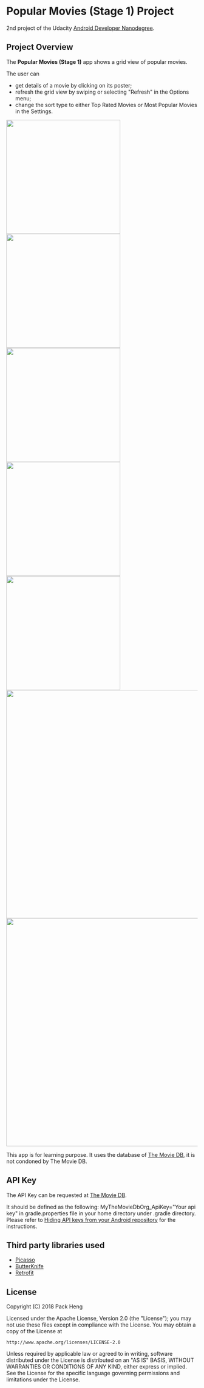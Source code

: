 # Popular Movies (Stage 1)  Project
2nd project of the Udacity [Android Developer Nanodegree](https://www.udacity.com/course/android-developer-nanodegree-by-google--nd801).

## Project Overview
The **Popular Movies (Stage 1)** app shows a grid view of popular movies.

The user can
* get details of a movie by clicking on its poster;
* refresh the grid view by swiping or selecting "Refresh" in the Options menu;
* change the sort type to either Top Rated Movies or Most Popular Movies in the Settings.

<img src="https://raw.githubusercontent.com/PackHg/Udacity-AND-PopularMoviesStage1/master/screencopies/screen00.png" width="300"> <img src="https://raw.githubusercontent.com/PackHg/Udacity-AND-PopularMoviesStage1/master/screencopies/screen01.png" width="300">
<img src="https://raw.githubusercontent.com/PackHg/Udacity-AND-PopularMoviesStage1/master/screencopies/screen02.png" width="300"> <img src="https://raw.githubusercontent.com/PackHg/Udacity-AND-PopularMoviesStage1/master/screencopies/screen03.png" width="300">
<img src="https://raw.githubusercontent.com/PackHg/Udacity-AND-PopularMoviesStage1/master/screencopies/screen04.png" width="300">
<img src="https://raw.githubusercontent.com/PackHg/Udacity-AND-PopularMoviesStage1/master/screencopies/screen05land.png" width="600">
<img src="https://raw.githubusercontent.com/PackHg/Udacity-AND-PopularMoviesStage1/master/screencopies/screen06land.png" width="600">

This app is for learning purpose.
It uses the database of [The Movie DB](https://www.themoviedb.org), it is not condoned by The Movie DB.

## API Key
The API Key can be requested at [The Movie DB](https://www.themoviedb.org/account/signup).

It should be defined as the following:
  MyTheMovieDbOrg_ApiKey="Your api key"
in gradle.properties file in your home directory under .gradle directory.
Please refer to [Hiding API keys from your Android repository](https://medium.com/code-better/hiding-api-keys-from-your-android-repository-b23f5598b906) for the instructions.

## Third party libraries used
* [Picasso](https://square.github.io/picasso/)
* [ButterKnife](https://jakewharton.github.io/butterknife/)
* [Retrofit](https://square.github.io/retrofit/)

## License
Copyright (C) 2018 Pack Heng

Licensed under the Apache License, Version 2.0 (the "License");
you may not use these files except in compliance with the License.
You may obtain a copy of the License at

    http://www.apache.org/licenses/LICENSE-2.0

Unless required by applicable law or agreed to in writing, software
distributed under the License is distributed on an "AS IS" BASIS,
WITHOUT WARRANTIES OR CONDITIONS OF ANY KIND, either express or implied.
See the License for the specific language governing permissions and
limitations under the License.
